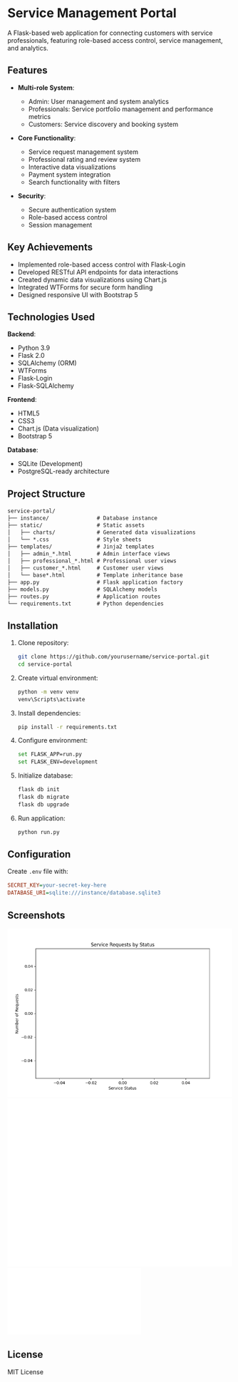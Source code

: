 # Service Management Portal

A Flask-based web application for connecting customers with service professionals, featuring role-based access control, service management, and analytics.

## Features

- **Multi-role System**:
  - Admin: User management and system analytics
  - Professionals: Service portfolio management and performance metrics
  - Customers: Service discovery and booking system

- **Core Functionality**:
  - Service request management system
  - Professional rating and review system
  - Interactive data visualizations
  - Payment system integration
  - Search functionality with filters

- **Security**:
  - Secure authentication system
  - Role-based access control
  - Session management

## Key Achievements

- Implemented role-based access control with Flask-Login
- Developed RESTful API endpoints for data interactions
- Created dynamic data visualizations using Chart.js
- Integrated WTForms for secure form handling
- Designed responsive UI with Bootstrap 5

## Technologies Used

**Backend**:
- Python 3.9
- Flask 2.0
- SQLAlchemy (ORM)
- WTForms
- Flask-Login
- Flask-SQLAlchemy

**Frontend**:
- HTML5
- CSS3
- Chart.js (Data visualization)
- Bootstrap 5

**Database**:
- SQLite (Development)
- PostgreSQL-ready architecture

## Project Structure

```
service-portal/
├── instance/               # Database instance
├── static/                 # Static assets
│   ├── charts/             # Generated data visualizations
│   └── *.css               # Style sheets
├── templates/              # Jinja2 templates
│   ├── admin_*.html        # Admin interface views
│   ├── professional_*.html # Professional user views
│   ├── customer_*.html     # Customer user views
│   └── base*.html          # Template inheritance base
├── app.py                  # Flask application factory
├── models.py               # SQLAlchemy models
├── routes.py               # Application routes
└── requirements.txt        # Python dependencies
```

## Installation

1. Clone repository:
   ```bash
   git clone https://github.com/yourusername/service-portal.git
   cd service-portal
   ```

2. Create virtual environment:
   ```bash
   python -m venv venv
   venv\Scripts\activate
   ```

3. Install dependencies:
   ```bash
   pip install -r requirements.txt
   ```

4. Configure environment:
   ```bash
   set FLASK_APP=run.py
   set FLASK_ENV=development
   ```

5. Initialize database:
   ```bash
   flask db init
   flask db migrate
   flask db upgrade
   ```

6. Run application:
   ```bash
   python run.py
   ```

## Configuration

Create `.env` file with:
```ini
SECRET_KEY=your-secret-key-here
DATABASE_URI=sqlite:///instance/database.sqlite3
```

## Screenshots

![Admin Dashboard](/static/charts/service_requests.png "Admin Analytics")
![Professional Profile](/static/charts/professional_ratings.png "Professional Dashboard")
![Service Search](/templates/professional_search.html "Search Interface")

## License
MIT License
